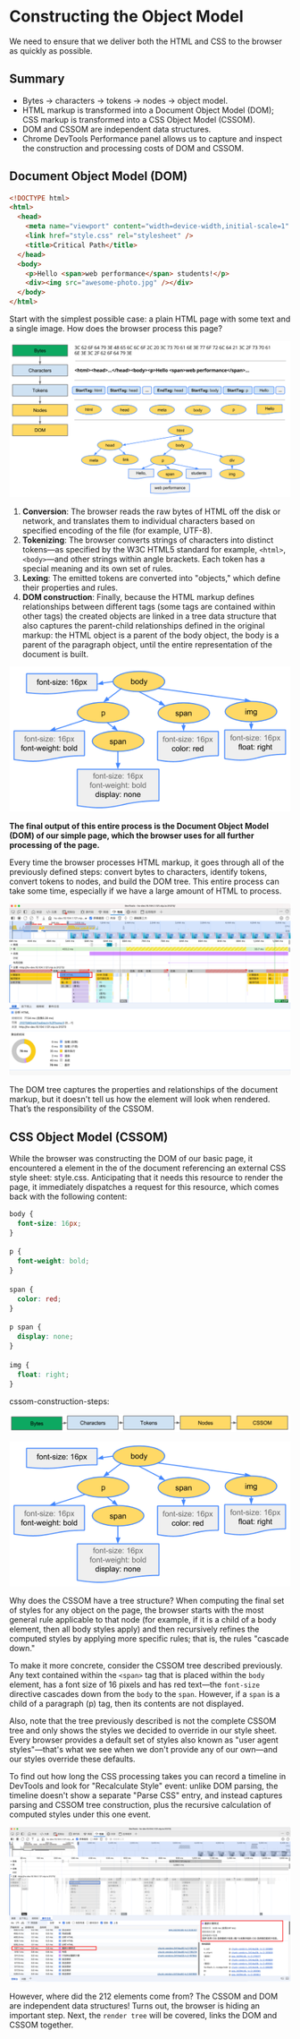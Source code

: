 # Constructing the Object Model

We need to ensure that we deliver both the HTML and CSS to the browser as quickly as possible.

## Summary
- Bytes → characters → tokens → nodes → object model.
- HTML markup is transformed into a Document Object Model (DOM); CSS markup is transformed into a CSS Object Model (CSSOM).
- DOM and CSSOM are independent data structures.
- Chrome DevTools Performance panel allows us to capture and inspect the construction and processing costs of DOM and CSSOM.

## Document Object Model (DOM)

```html
<!DOCTYPE html>
<html>
  <head>
    <meta name="viewport" content="width=device-width,initial-scale=1" />
    <link href="style.css" rel="stylesheet" />
    <title>Critical Path</title>
  </head>
  <body>
    <p>Hello <span>web performance</span> students!</p>
    <div><img src="awesome-photo.jpg" /></div>
  </body>
</html>
```

Start with the simplest possible case: a plain HTML page with some text and a single image. How does the browser process this page?

![dom-construction-process](./asset/dom-construction-process.png)

1. **Conversion**: The browser reads the raw bytes of HTML off the disk or network, and translates them to individual characters based on specified encoding of the file (for example, UTF-8).
2. **Tokenizing**: The browser converts strings of characters into distinct tokens—as specified by the W3C HTML5 standard for example, `<html>`, `<body>`—and other strings within angle brackets. Each token has a special meaning and its own set of rules.
3. **Lexing**: The emitted tokens are converted into "objects," which define their properties and rules.
4. **DOM construction**: Finally, because the HTML markup defines relationships between different tags (some tags are contained within other tags) the created objects are linked in a tree data structure that also captures the parent-child relationships defined in the original markup: the HTML object is a parent of the body object, the body is a parent of the paragraph object, until the entire representation of the document is built.

![dom-tree](./asset/dom-tree.png)

**The final output of this entire process is the Document Object Model (DOM) of our simple page, which the browser uses for all further processing of the page.**

Every time the browser processes HTML markup, it goes through all of the previously defined steps: convert bytes to characters, identify tokens, convert tokens to nodes, and build the DOM tree. This entire process can take some time, especially if we have a large amount of HTML to process.

![parse-html](./asset/parse-html.png)

The DOM tree captures the properties and relationships of the document markup, but it doesn't tell us how the element will look when rendered. That’s the responsibility of the CSSOM.

## CSS Object Model (CSSOM)

While the browser was constructing the DOM of our basic page, it encountered a <link> element in the <head> of the document referencing an external CSS style sheet: style.css. Anticipating that it needs this resource to render the page, it immediately dispatches a request for this resource, which comes back with the following content:

```css
body {
  font-size: 16px;
}

p {
  font-weight: bold;
}

span {
  color: red;
}

p span {
  display: none;
}

img {
  float: right;
}
```

cssom-construction-steps:

![cssom-construction-steps](./asset/cssom-construction-steps.png)

![cssom-tree](./asset/cssom-tree.png)

Why does the CSSOM have a tree structure? When computing the final set of styles for any object on the page, the browser starts with the most general rule applicable to that node (for example, if it is a child of a body element, then all body styles apply) and then recursively refines the computed styles by applying more specific rules; that is, the rules "cascade down."

To make it more concrete, consider the CSSOM tree described previously. Any text contained within the `<span>` tag that is placed within the `body` element, has a font size of 16 pixels and has red text—the `font-size` directive cascades down from the `body` to the `span`. However, if a `span` is a child of a paragraph (p) tag, then its contents are not displayed.

Also, note that the tree previously described is not the complete CSSOM tree and only shows the styles we decided to override in our style sheet. Every browser provides a default set of styles also known as "user agent styles"—that's what we see when we don't provide any of our own—and our styles override these defaults.

To find out how long the CSS processing takes you can record a timeline in DevTools and look for "Recalculate Style" event: unlike DOM parsing, the timeline doesn't show a separate "Parse CSS" entry, and instead captures parsing and CSSOM tree construction, plus the recursive calculation of computed styles under this one event.

![cssom-devtools](./asset/cssom-devtools.png)

However, where did the 212 elements come from? The CSSOM and DOM are independent data structures! Turns out, the browser is hiding an important step. Next, the `render tree` will be covered, links the DOM and CSSOM together.

